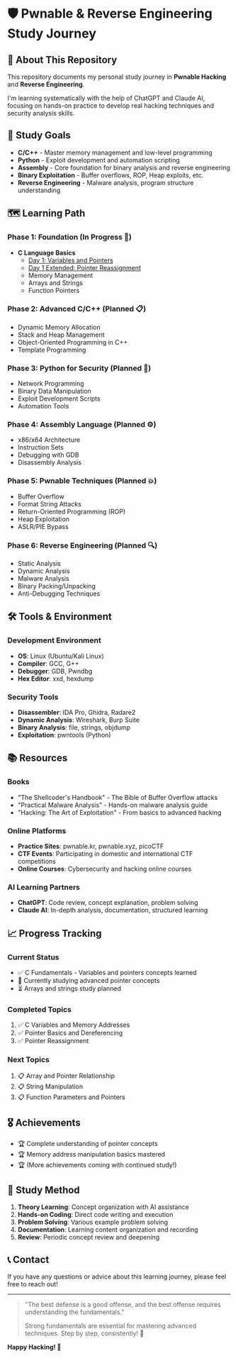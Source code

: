 # 🛡️ Pwnable & Reverse Engineering Study Journey

## 📖 About This Repository

This repository documents my personal study journey in **Pwnable Hacking** and **Reverse Engineering**. 

I'm learning systematically with the help of ChatGPT and Claude AI, focusing on hands-on practice to develop real hacking techniques and security analysis skills.

## 🎯 Study Goals

- **C/C++** - Master memory management and low-level programming
- **Python** - Exploit development and automation scripting
- **Assembly** - Core foundation for binary analysis and reverse engineering
- **Binary Exploitation** - Buffer overflows, ROP, Heap exploits, etc.
- **Reverse Engineering** - Malware analysis, program structure understanding

## 🗺️ Learning Path

### Phase 1: Foundation (In Progress 🔄)
- **C Language Basics**
  - [Day 1: Variables and Pointers](./C-Study/Day1-Variables-Pointers.md)
  - [Day 1 Extended: Pointer Reassignment](./C-Study/Day1-Extended-Pointer-Reassignment.md)
  - Memory Management
  - Arrays and Strings
  - Function Pointers

### Phase 2: Advanced C/C++ (Planned 📋)
- Dynamic Memory Allocation
- Stack and Heap Management
- Object-Oriented Programming in C++
- Template Programming

### Phase 3: Python for Security (Planned 🐍)
- Network Programming
- Binary Data Manipulation
- Exploit Development Scripts
- Automation Tools

### Phase 4: Assembly Language (Planned ⚙️)
- x86/x64 Architecture
- Instruction Sets
- Debugging with GDB
- Disassembly Analysis

### Phase 5: Pwnable Techniques (Planned 💥)
- Buffer Overflow
- Format String Attacks
- Return-Oriented Programming (ROP)
- Heap Exploitation
- ASLR/PIE Bypass

### Phase 6: Reverse Engineering (Planned 🔍)
- Static Analysis
- Dynamic Analysis
- Malware Analysis
- Binary Packing/Unpacking
- Anti-Debugging Techniques

## 🛠️ Tools & Environment

### Development Environment
- **OS**: Linux (Ubuntu/Kali Linux)
- **Compiler**: GCC, G++
- **Debugger**: GDB, Pwndbg
- **Hex Editor**: xxd, hexdump

### Security Tools
- **Disassembler**: IDA Pro, Ghidra, Radare2
- **Dynamic Analysis**: Wireshark, Burp Suite
- **Binary Analysis**: file, strings, objdump
- **Exploitation**: pwntools (Python)

## 📚 Resources

### Books
- "The Shellcoder's Handbook" - The Bible of Buffer Overflow attacks
- "Practical Malware Analysis" - Hands-on malware analysis guide
- "Hacking: The Art of Exploitation" - From basics to advanced hacking

### Online Platforms
- **Practice Sites**: pwnable.kr, pwnable.xyz, picoCTF
- **CTF Events**: Participating in domestic and international CTF competitions
- **Online Courses**: Cybersecurity and hacking online courses

### AI Learning Partners
- **ChatGPT**: Code review, concept explanation, problem solving
- **Claude AI**: In-depth analysis, documentation, structured learning

## 📈 Progress Tracking

### Current Status
- ✅ C Fundamentals - Variables and pointers concepts learned
- 🔄 Currently studying advanced pointer concepts
- ⏳ Arrays and strings study planned

### Completed Topics
1. ✅ C Variables and Memory Addresses
2. ✅ Pointer Basics and Dereferencing
3. ✅ Pointer Reassignment

### Next Topics
1. 📋 Array and Pointer Relationship
2. 📋 String Manipulation
3. 📋 Function Parameters and Pointers

## 🎖️ Achievements

- 🏆 Complete understanding of pointer concepts
- 🏆 Memory address manipulation basics mastered
- 🏆 (More achievements coming with continued study!)

## 📝 Study Method

1. **Theory Learning**: Concept organization with AI assistance
2. **Hands-on Coding**: Direct code writing and execution
3. **Problem Solving**: Various example problem solving
4. **Documentation**: Learning content organization and recording
5. **Review**: Periodic concept review and deepening

## 📞 Contact

If you have any questions or advice about this learning journey, please feel free to reach out!

---

> "The best defense is a good offense, and the best offense requires understanding the fundamentals." 
> 
> Strong fundamentals are essential for mastering advanced techniques. Step by step, consistently! 💪

**Happy Hacking! 🚀**
